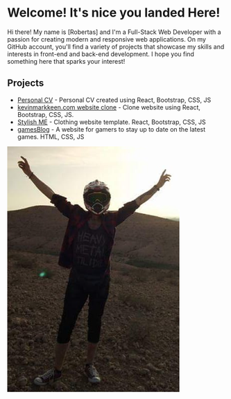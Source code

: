 # Welcome! It's nice you landed Here!

Hi there! My name is [Robertas] and I'm a Full-Stack Web Developer with a passion for creating modern and responsive web applications. On my GitHub account, you'll find a variety of projects that showcase my skills and interests in front-end and back-end development. I hope you find something here that sparks your interest!

## Projects

- [Personal CV](https://github.com/RobertasKirkickas/CV) - Personal CV created using React, Bootstrap, CSS, JS
- [kevinmarkkeen.com website clone](https://github.com/RobertasKirkickas/kevinmarkkeen-website-clone) - Clone website using React, Bootstrap, CSS, JS.
- [Stylish ME](https://github.com/RobertasKirkickas/Stylish-me) - Clothing website template. React, Bootstrap, CSS, JS
- [gamesBlog](https://github.com/RobertasKirkickas/Scripts/tree/master/gamesBlog) - A website for gamers to stay up to date on the latest games. HTML, CSS, JS


<img src="https://github.com/RobertasKirkickas/RobertasKirkickas/blob/main/me.png" alt="Me">
